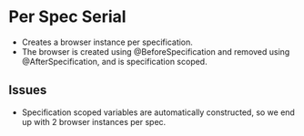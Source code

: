 # Per Spec Serial

* Creates a browser instance per specification.
* The browser is created using @BeforeSpecification and removed using @AfterSpecification, and is specification scoped.

## Issues

* Specification scoped variables are automatically constructed, so we end up with 2 browser instances per spec.
